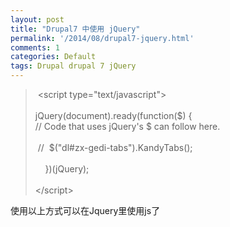 ```yaml
---
layout: post
title: "Drupal7 中使用 jQuery"
permalink: '/2014/08/drupal7-jquery.html'
comments: 1
categories: Default
tags: Drupal drupal 7 jQuery
---
```

<blockquote class="tr_bq"><span class="Apple-tab-span" style="white-space: pre;"> </span>&lt;script type="text/javascript"&gt;<br/><br/>jQuery(document).ready(function($) {<br/>// Code that uses jQuery's $ can follow here.<br/><br/>&nbsp;// &nbsp;$("dl#zx-gedi-tabs").KandyTabs();<br/>&nbsp; &nbsp;<br/>&nbsp; &nbsp; })(jQuery);<br/><br/>&lt;/script&gt;</blockquote>

  
  
使用以上方式可以在Jquery里使用js了